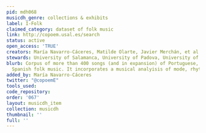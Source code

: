 ```yaml
---
pid: mdh068
musicdh_genre: collections & exhibits
label: I-Folk
claimed_category: dataset of folk music
link: http://copoem.usal.es/search
status: active
open_access: 'TRUE'
creators: María Navarro-Cáceres, Matilde Olarte, Javier Merchán, et al.; Co-Poem
stewards: University of Salamanca, University of Padova, University of Coimbra
blurb: Corpus of more than 400 songs (and in expansion) of Portuguese, Italian and
  Spanish folk music. It incorporates a musical analyisis of mode, rhythm and phrases.
added_by: María Navarro-Cáceres
twitter: "@copoemE"
tools_used: 
code_repository: 
order: '067'
layout: musicdh_item
collection: musicdh
thumbnail: ''
full: ''
---
```


